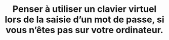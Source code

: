 ---
category: category-nGkbk6oSlC5_p3eqoXX2o
definitions:
- definition-zfwhKNO2YEszKM8mYxG6b
risk: Permettre à une personne malveillante d’avoir installé un keylogger sur l’appareil
  afin de récupérer tous les champs saisis et de les lui transmettre (adresse e-mail,
  mot de passe, code, numéro bancaire).
title: Penser à utiliser un clavier virtuel lors de la saisie d’un mot de passe, si
  vous n’êtes pas sur votre ordinateur.
uuid: good-practice-jfU66rHHNp1qdESPO_lf_
visibleInCms: true
vulnerability: '(Niveau avancé) Taper son mot de passe sur le clavier d’un ordinateur
  partagé. '
---